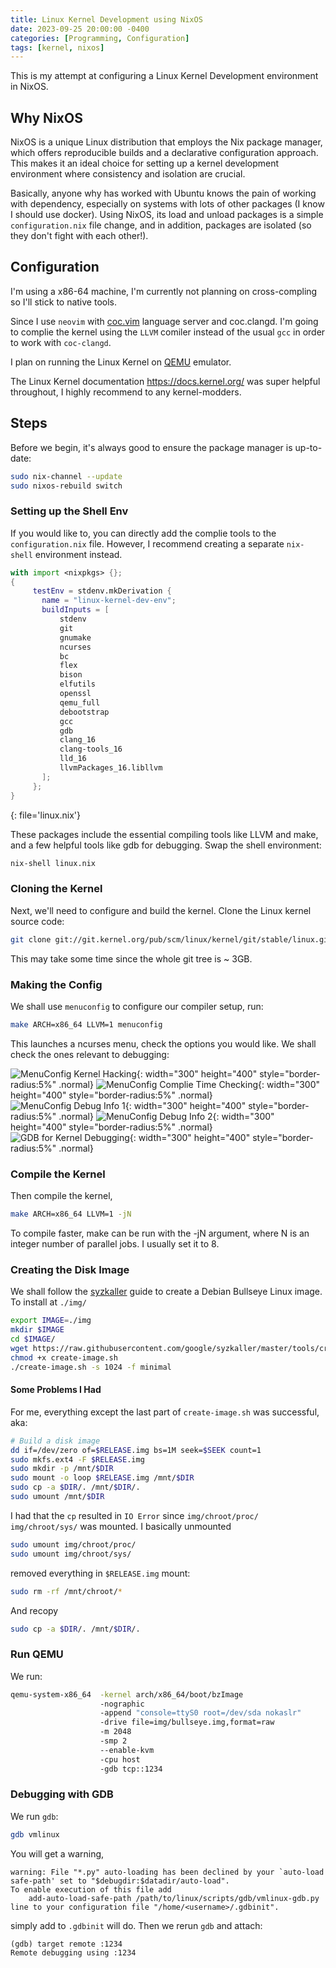 ```yaml
---
title: Linux Kernel Development using NixOS
date: 2023-09-25 20:00:00 -0400
categories: [Programming, Configuration]
tags: [kernel, nixos]
---
```


This is my attempt at configuring a Linux Kernel Development environment in NixOS.

## Why NixOS

NixOS is a unique Linux distribution that employs the Nix package manager, which offers reproducible builds and a declarative configuration approach. This makes it an ideal choice for setting up a kernel development environment where consistency and isolation are crucial.

Basically, anyone why has worked with Ubuntu knows the pain of working with dependency, especially on systems with lots of other packages (I know I should use docker). Using NixOS, its load and unload packages is a simple `configuration.nix` file change, and in addition, packages are isolated (so they don't fight with each other!).

## Configuration

I'm using a x86-64 machine, I'm currently not planning on cross-compling so I'll stick to native tools.

Since I use `neovim` with [coc.vim](https://github.com/neoclide/coc.nvim) language server and coc.clangd. I'm going to complie the kernel using the `LLVM` comiler instead of the usual `gcc` in order to work with `coc-clangd`.

I plan on running the Linux Kernel on [QEMU](https://www.qemu.org/) emulator.

The Linux Kernel documentation <https://docs.kernel.org/> was super helpful throughout, I highly recommend to any kernel-modders.

## Steps

Before we begin, it's always good to ensure the package manager is up-to-date:

```bash
sudo nix-channel --update
sudo nixos-rebuild switch
```

### Setting up the Shell Env

If you would like to, you can directly add the complie tools to the `configuration.nix` file. However, I recommend creating a separate `nix-shell` environment instead.

```nix
with import <nixpkgs> {};
{
     testEnv = stdenv.mkDerivation {
       name = "linux-kernel-dev-env";
       buildInputs = [
           stdenv
           git
           gnumake
           ncurses
           bc
           flex
           bison
           elfutils
           openssl
           qemu_full
           debootstrap
           gcc
           gdb
           clang_16
           clang-tools_16
           lld_16
           llvmPackages_16.libllvm
       ];
     };
}
```

{: file='linux.nix'}

These packages include the essential compiling tools like LLVM and make, and a few helpful tools like gdb for debugging. Swap the shell environment:

```bash
nix-shell linux.nix
```

### Cloning the Kernel

Next, we'll need to configure and build the kernel. Clone the Linux kernel source code:

```bash
git clone git://git.kernel.org/pub/scm/linux/kernel/git/stable/linux.git
```

This may take some time since the whole git tree is \~ 3GB.

### Making the Config

We shall use `menuconfig` to configure our compiler setup, run:

```bash
make ARCH=x86_64 LLVM=1 menuconfig
```

This launches a ncurses menu, check the options you would like. We shall check the ones relevant to debugging:

![MenuConfig Kernel Hacking](/assets/img/2023-09-25-kernel_nixos/menu_1.png){: width="300" height="400" style="border-radius:5%" .normal}
![MenuConfig Complie Time Checking](/assets/img/2023-09-25-kernel_nixos/menu_2.png){: width="300" height="400" style="border-radius:5%" .normal}
![MenuConfig Debug Info 1](/assets/img/2023-09-25-kernel_nixos/menu_3.png){: width="300" height="400" style="border-radius:5%" .normal}
![MenuConfig Debug Info 2](/assets/img/2023-09-25-kernel_nixos/menu_4.png){: width="300" height="400" style="border-radius:5%" .normal}
![GDB for Kernel Debugging](/assets/img/2023-09-25-kernel_nixos/menu_5.png){: width="300" height="400" style="border-radius:5%" .normal}

### Compile the Kernel

Then compile the kernel,

```bash
make ARCH=x86_64 LLVM=1 -jN
```

To compile faster, make can be run with the -jN argument, where N is an integer number of parallel jobs. I usually set it to 8.

### Creating the Disk Image

We shall follow the [syzkaller](https://github.com/google/syzkaller/blob/master/docs/linux/setup_ubuntu-host_qemu-vm_x86-64-kernel.md) guide to create a Debian Bullseye Linux image. To install at `./img/`

```bash
export IMAGE=./img
mkdir $IMAGE
cd $IMAGE/
wget https://raw.githubusercontent.com/google/syzkaller/master/tools/create-image.sh -O create-image.sh
chmod +x create-image.sh
./create-image.sh -s 1024 -f minimal
```

#### Some Problems I Had

For me, everything except the last part of `create-image.sh` was successful, aka:

```bash
# Build a disk image
dd if=/dev/zero of=$RELEASE.img bs=1M seek=$SEEK count=1
sudo mkfs.ext4 -F $RELEASE.img
sudo mkdir -p /mnt/$DIR
sudo mount -o loop $RELEASE.img /mnt/$DIR
sudo cp -a $DIR/. /mnt/$DIR/.
sudo umount /mnt/$DIR
```

I had that the `cp` resulted in `IO Error` since `img/chroot/proc/` `img/chroot/sys/` was mounted. I basically unmounted

```bash
sudo umount img/chroot/proc/
sudo umount img/chroot/sys/
```

removed everything in `$RELEASE.img` mount:

```bash
sudo rm -rf /mnt/chroot/*
```

And recopy

```bash
sudo cp -a $DIR/. /mnt/$DIR/.
```

### Run QEMU

We run:

```bash
qemu-system-x86_64  -kernel arch/x86_64/boot/bzImage
                    -nographic
                    -append "console=ttyS0 root=/dev/sda nokaslr"
                    -drive file=img/bullseye.img,format=raw
                    -m 2048
                    -smp 2
                    --enable-kvm
                    -cpu host
                    -gdb tcp::1234
```

### Debugging with GDB

We run `gdb`:

```bash
gdb vmlinux
```

You will get a warning,

```
warning: File "*.py" auto-loading has been declined by your `auto-load safe-path' set to "$debugdir:$datadir/auto-load".
To enable execution of this file add
	add-auto-load-safe-path /path/to/linux/scripts/gdb/vmlinux-gdb.py
line to your configuration file "/home/<username>/.gdbinit".
```

simply add to `.gdbinit` will do. Then we rerun `gdb` and attach:

```
(gdb) target remote :1234
Remote debugging using :1234
```
